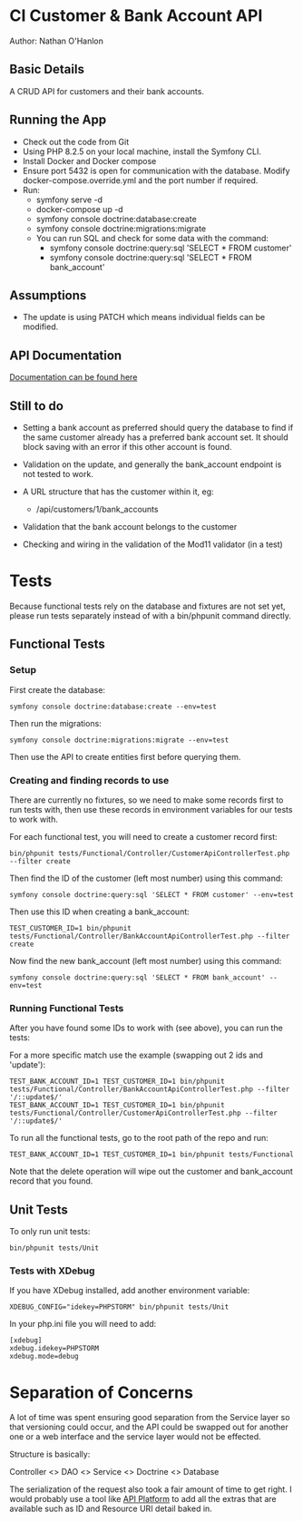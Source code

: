 # CI Customer & Bank Account API
Author: Nathan O'Hanlon

## Basic Details

A CRUD API for customers and their bank accounts.

## Running the App

- Check out the code from Git
- Using PHP 8.2.5 on your local machine, install the Symfony CLI.
- Install Docker and Docker compose
- Ensure port 5432 is open for communication with the database. Modify docker-compose.override.yml and the port number if required.
- Run:
  - symfony serve -d
  - docker-compose up -d
  - symfony console doctrine:database:create
  - symfony console doctrine:migrations:migrate
  - You can run SQL and check for some data with the command:
    - symfony console doctrine:query:sql 'SELECT * FROM customer'
    - symfony console doctrine:query:sql 'SELECT * FROM bank_account'

## Assumptions
 - The update is using PATCH which means individual fields can be modified.

## API Documentation

[Documentation can be found here](https://documenter.getpostman.com/view/1541437/2s9Y5ePLCD)

## Still to do
- Setting a bank account as preferred should query the database to find if the same customer
already has a preferred bank account set. It should block saving with an error if this other account is found.

- Validation on the update, and generally the bank_account endpoint is not tested to work.
- A URL structure that has the customer within it, eg:
  - /api/customers/1/bank_accounts
- Validation that the bank account belongs to the customer
- Checking and wiring in the validation of the Mod11 validator (in a test)

# Tests

Because functional tests rely on the database and fixtures are not set yet, please run tests separately instead of with a bin/phpunit command directly.

## Functional Tests

### Setup

First create the database:
````
symfony console doctrine:database:create --env=test
````
Then run the migrations:
````
symfony console doctrine:migrations:migrate --env=test 
````

Then use the API to create entities first before querying them.

### Creating and finding records to use

There are currently no fixtures, so we need to make some records first to run tests with, then use these
records in environment variables for our tests to work with.

For each functional test, you will need to create a customer record first:
````
bin/phpunit tests/Functional/Controller/CustomerApiControllerTest.php --filter create
````
Then find the ID of the customer (left most number) using this command:
````
symfony console doctrine:query:sql 'SELECT * FROM customer' --env=test
````
Then use this ID when creating a bank_account:
````
TEST_CUSTOMER_ID=1 bin/phpunit tests/Functional/Controller/BankAccountApiControllerTest.php --filter create
````
Now find the new bank_account (left most number) using this command:
````
symfony console doctrine:query:sql 'SELECT * FROM bank_account' --env=test
````

### Running Functional Tests
After you have found some IDs to work with (see above), you can run the tests:

For a more specific match use the example (swapping out 2 ids and 'update'):
````
TEST_BANK_ACCOUNT_ID=1 TEST_CUSTOMER_ID=1 bin/phpunit tests/Functional/Controller/BankAccountApiControllerTest.php --filter '/::update$/'
TEST_BANK_ACCOUNT_ID=1 TEST_CUSTOMER_ID=1 bin/phpunit tests/Functional/Controller/CustomerApiControllerTest.php --filter '/::update$/'
````

To run all the functional tests, go to the root path of the repo and run:
````
TEST_BANK_ACCOUNT_ID=1 TEST_CUSTOMER_ID=1 bin/phpunit tests/Functional
````
Note that the delete operation will wipe out the customer and bank_account record that you found.

## Unit Tests

To only run unit tests:
````
bin/phpunit tests/Unit
````

### Tests with XDebug

If you have XDebug installed, add another environment variable:
````
XDEBUG_CONFIG="idekey=PHPSTORM" bin/phpunit tests/Unit
````
In your php.ini file you will need to add:
````
[xdebug]
xdebug.idekey=PHPSTORM
xdebug.mode=debug 
````

# Separation of Concerns

A lot of time was spent ensuring good separation from the Service layer so
that versioning could occur, and the API could be swapped out for another one or a web
interface and the service layer would not be effected.

Structure is basically:

Controller <> DAO <> Service <> Doctrine <> Database

The serialization of the request also took a fair amount of time to get right. I would
probably use a tool like [API Platform](https://api-platform.com/) to add all the extras
that are available such as ID and Resource URI detail baked in.
